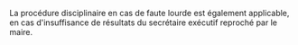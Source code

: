 La procédure disciplinaire en cas de faute lourde est également applicable, en cas d'insuffisance de résultats du secrétaire exécutif reproché par le maire.